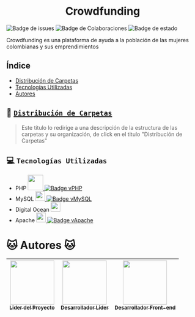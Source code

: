 <h1 align="center"> Crowdfunding </h1>

![Badge de issues](https://img.shields.io/github/issues/Hyosuporte/crowdfunding)
![Badge de Colaboraciones](https://img.shields.io/github/forks/Hyosuporte/crowdfunding?label=Colaboraciones)
![Badge de estado](https://img.shields.io/badge/Estado-Desarrollo-blueviolet)

Crowdfunding es una plataforma de ayuda a la población de las mujeres colombianas y sus emprendimientos

## Índice
* [Distribución de Carpetas](#-Distribución-de-Carpetas-)
* [Tecnologías Utilizadas](#-tecnologías-utilizadas)
* [Autores](#-autores-)

## 📁 <a href="https://github.com/Hyosuporte/crowdfunding/wiki/Carpetas">`Distribución de Carpetas`</a>

>Este titulo lo redirige a una descripción de la estructura de las carpetas y su organización, de click en el titulo "Distribución de Carpetas"

## 💻 `Tecnologías Utilizadas`

- PHP <a href="https://www.php.net/releases/7_2_0.php"><img src="https://user-images.githubusercontent.com/65200948/192636578-1ab8775b-d2db-4fd4-b7ed-0fa8fab0aad4.png" width="40"> ![Badge vPHP](https://img.shields.io/badge/dynamic/xml?color=red&label=PHP&prefix=v&query=7.2&url=https%3A%2F%2Fwww.php.net%2Freleases%2F7_2_0.php)</a> 
- MySQL <a href="https://dev.mysql.com/doc/relnotes/mysql/8.0/en/"><img src="https://user-images.githubusercontent.com/65200948/192637242-4366a2e9-c91b-4bd7-b743-273e49bbe4df.png" width="25"> ![Badge vMySQL](https://img.shields.io/badge/dynamic/xml?color=red&label=MySQL&prefix=v&query=8&url=https%3A%2F%2Fwww.php.net%2Freleases%2F7_2_0.php)</a> 
- Digital Ocean <a href="https://www.digitalocean.com"><img src="https://cdn3.iconfinder.com/data/icons/logos-and-brands-adobe/512/89_Digital_Ocean-512.png" width="25"></a>
- Apache <a href="https://httpd.apache.org"><img src="https://lh3.googleusercontent.com/-WHw3MMoCFXs/W7DU1DT5XyI/AAAAAAAACMM/Q6ZqwpUoYjcpZp7W8N2x7UbruCze6tvKACHMYCw/s400/tnxxsshlkohntgwrguloytxlywypwhuu.jpg" width="25"> ![Badge vApache](https://img.shields.io/badge/dynamic/xml?color=red&label=Apache&prefix=v&query=2.4&url=https%3A%2F%2Fhttpd.apache.org)</a>

# 🐱 Autores 🐱 

| [<img src="https://avatars.githubusercontent.com/u/114668871?v=4" width="115"><br><sub>Lider del Proyecto</sub>](https://github.com/jjleon22) | [<img src="https://avatars.githubusercontent.com/u/99928498?v=4" width="115"><br><sub>Desarrollador Lider</sub>](https://github.com/Hyosuporte) | [<img src="https://avatars.githubusercontent.com/u/65200948?v=4" width="115"><br><sub>Desarrollador Front-end</sub>](https://github.com/DanndxFull) |
| :---: | :---: | :---: |
